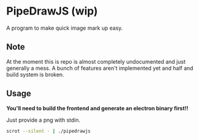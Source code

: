 # PipeDrawJS (wip)

A program to make quick image mark up easy.

## Note

At the moment this is repo is almost completely undocumented and just generally a mess. A bunch of features aren't implemented yet and half and build system is broken.

## Usage

**You'll need to build the frontend and generate an electron binary first!!**

Just provide a png with stdin.

```sh
scrot --silent - | ./pipedrawjs
```
